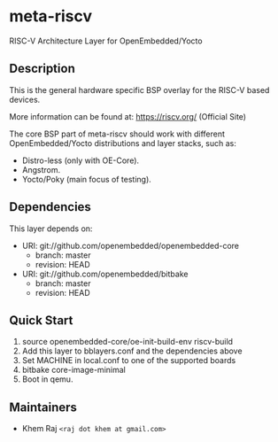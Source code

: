 # meta-riscv
RISC-V Architecture Layer for OpenEmbedded/Yocto


## Description

This is the general hardware specific BSP overlay for the RISC-V based devices.

More information can be found at: <https://riscv.org/> (Official Site)

The core BSP part of meta-riscv should work with different
OpenEmbedded/Yocto distributions and layer stacks, such as:

* Distro-less (only with OE-Core).
* Angstrom.
* Yocto/Poky (main focus of testing).

## Dependencies

This layer depends on:

* URI: git://github.com/openembedded/openembedded-core
  * branch: master
  * revision: HEAD
* URI: git://github.com/openembedded/bitbake
  * branch: master
  * revision: HEAD

## Quick Start

1. source openembedded-core/oe-init-build-env riscv-build
2. Add this layer to bblayers.conf and the dependencies above
3. Set MACHINE in local.conf to one of the supported boards
4. bitbake core-image-minimal
6. Boot in qemu.

## Maintainers

* Khem Raj `<raj dot khem at gmail.com>`
